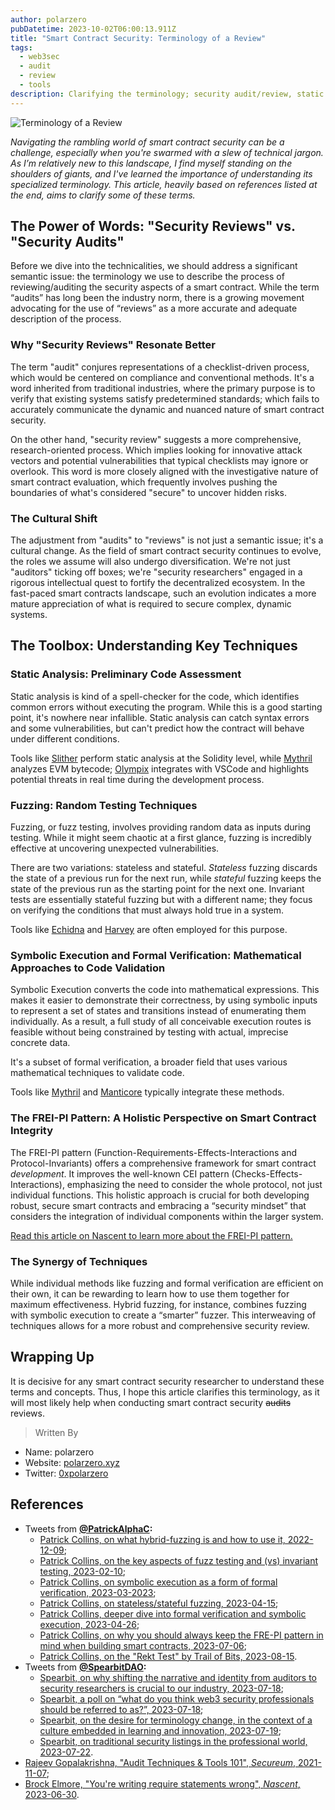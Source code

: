 ```yaml
---
author: polarzero
pubDatetime: 2023-10-02T06:00:13.911Z
title: "Smart Contract Security: Terminology of a Review"
tags:
  - web3sec
  - audit
  - review
  - tools
description: Clarifying the terminology; security audit/review, static analysis, fuzzing, symbolic execution, formal verification, FREI-PI.
---
```


![Terminology of a Review](https://github.com/Web3secNews/blog/blob/main/public/media/terminology-of-a-review_01.png?raw=true)

_Navigating the rambling world of smart contract security can be a challenge, especially when you're swarmed with a slew of technical jargon. As I’m relatively new to this landscape, I find myself standing on the shoulders of giants, and I've learned the importance of understanding its specialized terminology. This article, heavily based on references listed at the end, aims to clarify some of these terms._

## **The Power of Words: "Security Reviews" vs. "Security Audits"**

Before we dive into the technicalities, we should address a significant semantic issue: the terminology we use to describe the process of reviewing/auditing the security aspects of a smart contract. While the term “audits” has long been the industry norm, there is a growing movement advocating for the use of “reviews” as a more accurate and adequate description of the process.

### **Why "Security Reviews" Resonate Better**

The term "audit" conjures representations of a checklist-driven process, which would be centered on compliance and conventional methods. It's a word inherited from traditional industries, where the primary purpose is to verify that existing systems satisfy predetermined standards; which fails to accurately communicate the dynamic and nuanced nature of smart contract security.

On the other hand, "security review" suggests a more comprehensive, research-oriented process. Which implies looking for innovative attack vectors and potential vulnerabilities that typical checklists may ignore or overlook. This word is more closely aligned with the investigative nature of smart contract evaluation, which frequently involves pushing the boundaries of what's considered "secure" to uncover hidden risks.

### **The Cultural Shift**

The adjustment from "audits" to "reviews" is not just a semantic issue; it's a cultural change. As the field of smart contract security continues to evolve, the roles we assume will also undergo diversification. We're not just "auditors" ticking off boxes; we're "security researchers" engaged in a rigorous intellectual quest to fortify the decentralized ecosystem. In the fast-paced smart contracts landscape, such an evolution indicates a more mature appreciation of what is required to secure complex, dynamic systems.

## **The Toolbox: Understanding Key Techniques**

### **Static Analysis: Preliminary Code Assessment**

Static analysis is kind of a spell-checker for the code, which identifies common errors without executing the program. While this is a good starting point, it's nowhere near infallible. Static analysis can catch syntax errors and some vulnerabilities, but can't predict how the contract will behave under different conditions.

Tools like [Slither](https://github.com/crytic/slither) perform static analysis at the Solidity level, while [Mythril](https://github.com/Consensys/mythril) analyzes EVM bytecode; [Olympix](https://www.olympix.ai/) integrates with VSCode and highlights potential threats in real time during the development process.

### **Fuzzing: Random Testing Techniques**

Fuzzing, or fuzz testing, involves providing random data as inputs during testing. While it might seem chaotic at a first glance, fuzzing is incredibly effective at uncovering unexpected vulnerabilities.

There are two variations: stateless and stateful. *Stateless* fuzzing discards the state of a previous run for the next run, while *stateful* fuzzing keeps the state of the previous run as the starting point for the next one. Invariant tests are essentially stateful fuzzing but with a different name; they focus on verifying the conditions that must always hold true in a system.

Tools like [Echidna](https://github.com/crytic/echidna) and [Harvey](https://consensys.io/diligence/fuzzing/) are often employed for this purpose.

### **Symbolic Execution and Formal Verification: Mathematical Approaches to Code Validation**

Symbolic Execution converts the code into mathematical expressions. This makes it easier to demonstrate their correctness, by using symbolic inputs to represent a set of states and transitions instead of enumerating them individually. As a result, a full study of all conceivable execution routes is feasible without being constrained by testing with actual, imprecise concrete data.

It's a subset of formal verification, a broader field that uses various mathematical techniques to validate code.

Tools like [Mythril](https://github.com/Consensys/mythril) and [Manticore](https://github.com/trailofbits/manticore) typically integrate these methods.

### **The FREI-PI Pattern: A Holistic Perspective on Smart Contract Integrity**

The FREI-PI pattern (Function-Requirements-Effects-Interactions and Protocol-Invariants) offers a comprehensive framework for smart contract *development*. It improves the well-known CEI pattern (Checks-Effects-Interactions), emphasizing the need to consider the whole protocol, not just individual functions. This holistic approach is crucial for both developing robust, secure smart contracts and embracing a “security mindset” that considers the integration of individual components within the larger system. 

[Read this article on Nascent to learn more about the FREI-PI pattern.](https://www.nascent.xyz/idea/youre-writing-require-statements-wrong)

### **The Synergy of Techniques**

While individual methods like fuzzing and formal verification are efficient on their own, it can be rewarding to learn how to use them together for maximum effectiveness. Hybrid fuzzing, for instance, combines fuzzing with symbolic execution to create a “smarter” fuzzer. This interweaving of techniques allows for a more robust and comprehensive security review.

## **Wrapping Up**

It is decisive for any smart contract security researcher to understand these terms and concepts. Thus, I hope this article clarifies this terminology, as it will most likely help when conducting smart contract security ~~audits~~ reviews.



> Written By
- Name: polarzero
- Website: [polarzero.xyz](https://polarzero.xyz/)
- Twitter: [0xpolarzero](https://twitter.com/0xpolarzero)


## **References**

- Tweets from **[@PatrickAlphaC](https://twitter.com/PatrickAlphaC):**
    - [Patrick Collins, on what hybrid-fuzzing is and how to use it, 2022-12-09](https://twitter.com/PatrickAlphaC/status/1601232979627761664);
    - [Patrick Collins, on the key aspects of fuzz testing and (vs) invariant testing, 2023-02-10](https://twitter.com/PatrickAlphaC/status/1624137622510571522);
    - [Patrick Collins, on symbolic execution as a form of formal verification, 2023-03-2023](https://twitter.com/PatrickAlphaC/status/1633525563263533056);
    - [Patrick Collins, on stateless/stateful fuzzing, 2023-04-15](https://twitter.com/PatrickAlphaC/status/1646998628936867843);
    - [Patrick Collins, deeper dive into formal verification and symbolic execution, 2023-04-26](https://twitter.com/PatrickAlphaC/status/1651024851212050433);
    - [Patrick Collins, on why you should always keep the FRE-PI pattern in mind when building smart contracts, 2023-07-06](https://twitter.com/PatrickAlphaC/status/1676969198663401472);
    - [Patrick Collins, on the "Rekt Test" by Trail of Bits, 2023-08-15](https://twitter.com/PatrickAlphaC/status/1691479436741181440).
- Tweets from **[@SpearbitDAO](https://twitter.com/SpearbitDAO):**
    - [Spearbit, on why shifting the narrative and identity from auditors to security researchers is crucial to our industry, 2023-07-18](https://twitter.com/SpearbitDAO/status/1681078061003952129);
    - [Spearbit, a poll on “what do you think web3 security professionals should be referred to as?”, 2023-07-18](https://twitter.com/SpearbitDAO/status/1681361562559184937);
    - [Spearbit, on the desire for terminology change, in the context of a culture embedded in learning and innovation, 2023-07-19](https://twitter.com/SpearbitDAO/status/1681750592719400960);
    - [Spearbit, on traditional security listings in the professional world, 2023-07-22](https://twitter.com/SpearbitDAO/status/1682543938899525632).
- [Rajeev Gopalakrishna, "Audit Techniques & Tools 101", *Secureum*, 2021-11-07](https://secureum.substack.com/p/audit-techniques-and-tools-101);
- [Brock Elmore, "You're writing require statements wrong", *Nascent*, 2023-06-30](https://www.nascent.xyz/idea/youre-writing-require-statements-wrong).
